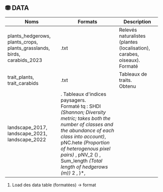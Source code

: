 
## ⛃ DATA 

| Noms                                                                    | Formats | Description                                                                                                                                                                                                                                                                      |
| ----------------------------------------------------------------------- | ------- | ------------------------------------------------------------------------------------------------------------------------------------------------------------------------------------------------------------------------------------------------------------------------------ |
| plants_hedgerows, plants_crops, plants_grasslands, birds, carabids_2023 | .txt    | Relevés naturalistes (plantes (localisation), carabes, oiseaux). Formaté                                                                                                                                                                                                         |
| trait_plants, trait_carabids                                            | .txt    | Tableaux de traits.<br>Obtenu                                                                                                                                                                                                                                                    |
| landscape_2017, landscape_2021, landscape_2022                          | . Tableaux d'indices paysagers.<br>Formaté tq : SHDI *(Shannon; Diversity metric; takes both the number of classes and the abundance of each class into account)*, pNC.hete *(Proportion of heterogenous pixel pairs)* , pNV_2 () , Sum_length *(Total length of hedgerows (m))* 2 ,  )*,  |




1. Load des data table (formatées) → format 
